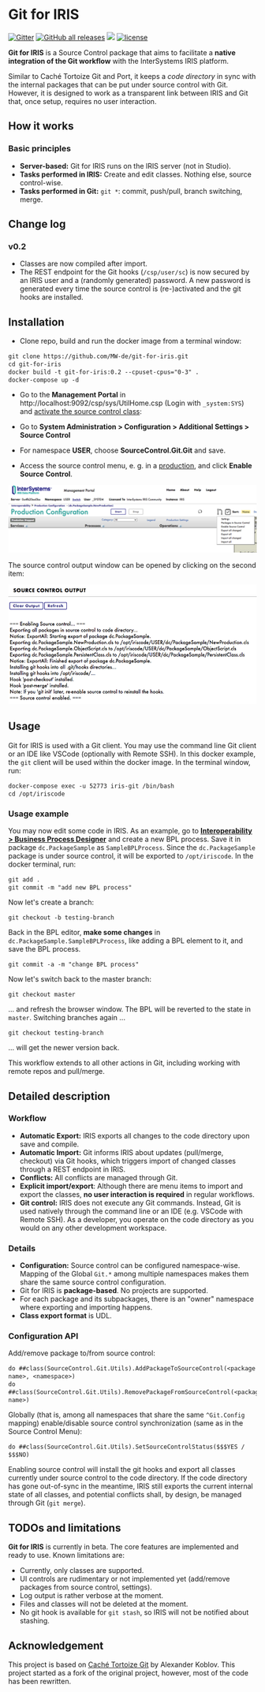 # Git for IRIS

[![Gitter](https://img.shields.io/badge/Available%20on-Intersystems%20Open%20Exchange-00b2a9.svg)](https://openexchange.intersystems.com/package/git-for-iris)
[![GitHub all releases](https://img.shields.io/badge/Available%20on-GitHub-black)](https://github.com/MW-de/git-for-iris)
[![](https://img.shields.io/badge/InterSystems-IRIS-blue.svg)](https://www.intersystems.com/products/intersystems-iris/)
[![license](https://img.shields.io/badge/License-MIT-yellow.svg)](https://opensource.org/licenses/MIT)

**Git for IRIS** is a Source Control package that aims to facilitate a  **native integration of the Git workflow** with the InterSystems IRIS platform.

Similar to Caché Tortoize Git and Port, it keeps a *code directory* in sync with the internal packages that can be put under source control with Git. However, it is designed to work as a transparent link between IRIS and Git that, once setup, requires no user interaction.

## How it works

### Basic principles 

- **Server-based:** Git for IRIS runs on the IRIS server (not in Studio).
- **Tasks performed in IRIS:** Create and edit classes. Nothing else, source control-wise.
- **Tasks performed in Git:** `git *`: commit, push/pull, branch switching, merge.

## Change log

### v0.2

- Classes are now compiled after import.
- The REST endpoint for the Git hooks (`/csp/user/sc`) is now secured by an IRIS user and a (randomly generated) password. A new password is generated every time the source control is (re-)activated and the git hooks are installed.

## Installation

- Clone repo, build and run the docker image from a terminal window:
```
git clone https://github.com/MW-de/git-for-iris.git
cd git-for-iris
docker build -t git-for-iris:0.2 --cpuset-cpus="0-3" .
docker-compose up -d
```

- Go to the **Management Portal** in http://localhost:9092/csp/sys/UtilHome.csp (Login with `_system:SYS`) and [activate the source control class](https://docs.intersystems.com/irislatest/csp/docbook/Doc.View.cls?KEY=ASC#ASC_Hooks_activating_sc_class):

- Go to **System Administration > Configuration > Additional Settings > Source Control**

- For namespace **USER**, choose **SourceControl.Git.Git** and save.

- Access the source control menu, e. g. in a [production](http://localhost:9092/csp/user/EnsPortal.ProductionConfig.zen?PRODUCTION=dc.PackageSample.NewProduction), and click **Enable Source Control**.

![](images/Source-control-menu.png)

The source control output window can be opened by clicking on the second item: 

![](images/Source-control-output.png)

## Usage

Git for IRIS is used with a Git client. You may use the command line Git client or an IDE like VSCode (optionally with Remote SSH). In this docker example, the `git` client will be used within the docker image. In the terminal window, run:

```
docker-compose exec -u 52773 iris-git /bin/bash
cd /opt/iriscode
```

### Usage example

You may now edit some code in IRIS. As an example, go to **[Interoperability > Business Process Designer](http://localhost:9092/csp/user/EnsPortal.BPLEditor.zen?$NAMESPACE=USER&$NAMESPACE=USER&)** and create a new BPL process. Save it in package `dc.PackageSample` as `SampleBPLProcess`. Since the `dc.PackageSample` package is under source control, it will be exported to `/opt/iriscode`. In the docker terminal, run:

```
git add .
git commit -m "add new BPL process"
```
Now let's create a branch:

```
git checkout -b testing-branch
```
Back in the BPL editor, **make some changes** in `dc.PackageSample.SampleBPLProcess`, like adding a BPL element to it, and save the BPL process.

```
git commit -a -m "change BPL process"
```

Now let's switch back to the master branch:

```
git checkout master
```

... and refresh the browser window. The BPL will be reverted to the state in `master`. Switching branches again ...

```
git checkout testing-branch
```
... will get the newer version back.

This workflow extends to all other actions in Git, including working with remote repos and pull/merge.

## Detailed description

### Workflow

- **Automatic Export:** IRIS exports all changes to the code directory upon save and compile.
- **Automatic Import:** Git informs IRIS about updates (pull/merge, checkout) via Git hooks, which triggers import of changed classes through a REST endpoint in IRIS.
- **Conflicts:** All conflicts are managed through Git.
- **Explicit import/export**: Although there are menu items to import and export the classes, **no user interaction is required** in regular workflows.
- **Git control:** IRIS does not execute any Git commands. Instead, Git is used natively through the command line or an IDE (e.g. VSCode with Remote SSH). As a developer, you operate on the code directory as you would on any other development workspace.

### Details

- **Configuration:** Source control can be configured namespace-wise. Mapping of the Global `Git.*` among multiple namespaces makes them share the same source control configuration.
- Git for IRIS is **package-based**. No projects are supported.
- For each package and its subpackages, there is an "owner" namespace where exporting and importing happens.
- **Class export format** is UDL.

### Configuration API

Add/remove package to/from source control:
```
do ##class(SourceControl.Git.Utils).AddPackageToSourceControl(<package name>, <namespace>)
do ##class(SourceControl.Git.Utils).RemovePackageFromSourceControl(<package name>)
```

Globally (that is, among all namespaces that share the same `^Git.Config` mapping) enable/disable source control synchronization (same as in the Source Control Menu):
```
do ##class(SourceControl.Git.Utils).SetSourceControlStatus($$$YES / $$$NO)
```
Enabling source control will install the git hooks and export all classes currently under source control to the code directory. If the code directory has gone out-of-sync in the meantime, IRIS still exports the current internal state of all classes, and potential conflicts shall, by design, be managed through Git (`git merge`).


## TODOs and limitations

**Git for IRIS** is currently in beta. The core features are implemented and ready to use. Known limitations are:

- Currently, only classes are supported.
- UI controls are rudimentary or not implemented yet (add/remove packages from source control, settings).
- Log output is rather verbose at the moment.
- Files and classes will not be deleted at the moment.
- No git hook is available for `git stash`, so IRIS will not be notified about stashing.

## Acknowledgement

This project is based on [Caché Tortoize Git](https://openexchange.intersystems.com/package/Cach%C3%A9-Tortoize-Git) by Alexander Koblov. This project started as a fork of the original project, however, most of the code has been rewritten.